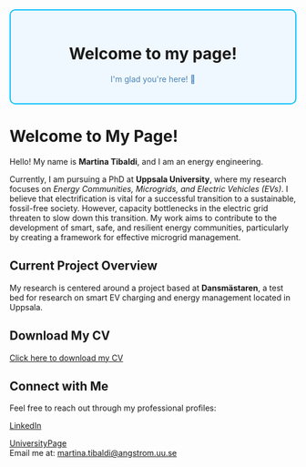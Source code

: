 <!DOCTYPE html>
<html lang="en">
<head>
    <meta charset="UTF-8">
    <meta name="viewport" content="width=device-width, initial-scale=1.0">
 
</head>
<body>
   <div style="background-color: #f0f8ff; border: 2px solid #00bfff; border-radius: 10px; padding: 20px; text-align: center;">
    <h1 style="color: ##c876f5;">Welcome to my page!</h1>
    <p style="color: #4682b4;">I'm glad you're here! 🚀</p>
</div>
  <h1>Welcome to My Page!</h1>

<p>
    Hello! My name is <strong>Martina Tibaldi</strong>, and I am an energy engineering. 
    
Currently, I am pursuing a PhD at <strong>Uppsala University</strong>, where my research focuses on <em>Energy Communities, Microgrids, and Electric Vehicles (EVs)</em>. I believe that electrification is vital for a successful transition to a sustainable, fossil-free society. However, capacity bottlenecks in the electric grid threaten to slow down this transition. My work aims to contribute to the development of smart, safe, and resilient energy communities, particularly by creating a framework for effective microgrid management.
</p>

<h2>Current Project Overview</h2>
<p>
    My research is centered around a project based at <strong>Dansmästaren</strong>, a test bed for research on smart EV charging and energy management located in Uppsala. 
</p>


<h2>Download My CV</h2>
<p>
    <a href="CV_2024.pdf" download>Click here to download my CV</a>
</p>

<h2>Connect with Me</h2>
<p>
    Feel free to reach out through my professional profiles:

<div class="social-links">
        <a href="https://linkedin.com/in/martina-tibaldi" target="_blank">LinkedIn</a>
    
  <a href="https://www.uu.se/kontakt-och-organisation/personal?query=N24-569" target="_blank">UniversityPage</a>  
  Email me at: martina.tibaldi@angstrom.uu.se
    </div>
</body>
</html>
<!--
**martina-tibaldi/martina-tibaldi** is a ✨ _special_ ✨ repository because its `README.md` (this file) appears on your GitHub profile.

Here are some ideas to get you started:

- ...
- 🌱 I’m currently learning ...
- 👯 I’m looking to collaborate on ...
- 🤔 I’m looking for help with ...
- 💬 Ask me about ...
- 📫 How to reach me: ...
- 😄 Pronouns: ...
- ⚡ Fun fact: ...
-->
